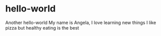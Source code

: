 # hello-world
Another hello-world
My name is Angela, I love learning new things
I like pizza but healthy eating is the best
